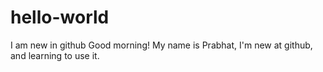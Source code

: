 # hello-world
I am new in github
Good morning! My name is Prabhat, I'm new at github, and learning to use it.
